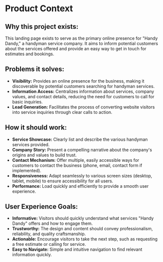 # Product Context

## Why this project exists:
This landing page exists to serve as the primary online presence for "Handy Dandy," a handyman service company. It aims to inform potential customers about the services offered and provide an easy way to get in touch for estimates and bookings.

## Problems it solves:
- **Visibility:** Provides an online presence for the business, making it discoverable by potential customers searching for handyman services.
- **Information Access:** Centralizes information about services, company values, and contact details, reducing the need for customers to call for basic inquiries.
- **Lead Generation:** Facilitates the process of converting website visitors into service inquiries through clear calls to action.

## How it should work:
- **Service Showcase:** Clearly list and describe the various handyman services provided.
- **Company Story:** Present a compelling narrative about the company's origins and values to build trust.
- **Contact Mechanism:** Offer multiple, easily accessible ways for customers to contact the business (phone, email, contact form if implemented).
- **Responsiveness:** Adapt seamlessly to various screen sizes (desktop, tablet, mobile) to ensure accessibility for all users.
- **Performance:** Load quickly and efficiently to provide a smooth user experience.

## User Experience Goals:
- **Informative:** Visitors should quickly understand what services "Handy Dandy" offers and how to engage them.
- **Trustworthy:** The design and content should convey professionalism, reliability, and quality craftsmanship.
- **Actionable:** Encourage visitors to take the next step, such as requesting a free estimate or calling for service.
- **Easy to Navigate:** Simple and intuitive navigation to find relevant information quickly.

